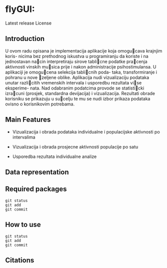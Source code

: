 # flyGUI:
Latest release
License
## Introduction
U ovom radu opisana je implementacija aplikacije koja omogucava krajnjim koris-
nicima bez prethodnog iskustva u programiranju da koriste i na jednostavan nacin
interpretiraju sirove tablicne podatke pracenja aktivnosti vinskih musica prije i nakon
administracije psihostimulansa. U aplikaciji je omogucena selekcija tablicnih poda-
taka, transformiranje i pohranu u nove zeljene oblike. Aplikacija nudi vizualizaciju
podataka unutar razlicitih vremenskih intervala i usporedbu rezultata vise eksperime-
nata. Nad odabranim podatcima provode se statisticki izracuni (prosjek, standardna
devijacija) i vizualizacija. Rezultati obrade korisniku se prikazuju u sucelju te mu
se nudi izbor prikaza podataka ovisno o korisnikovim potrebama.

## Main Features
 - Vizualizacija i obrada podataka individualne i populacijske aktivnosti po intervalima 

 - Vizualizacija i obrada prosjecne aktivnosti populacije po satu 

 -  Usporedba rezultata individualne analize

## Data representation

## Required packages
```
git status
git add
git commit
```
## How to use
```
git status
git add
git commit
```
## Citations
